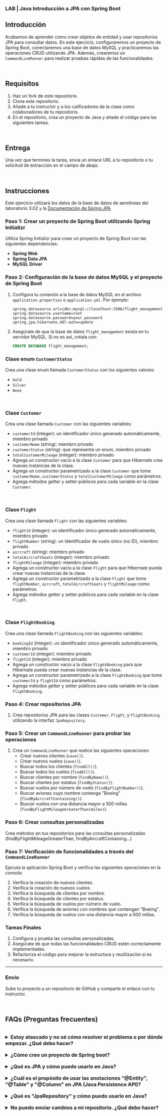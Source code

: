 ### LAB | Java Introducción a JPA con Spring Boot

## Introducción

Acabamos de aprender cómo crear objetos de entidad y usar repositorios JPA para consultar datos. En este ejercicio, configuraremos un proyecto de Spring Boot, conectaremos una base de datos MySQL y practicaremos las operaciones CRUD utilizando JPA. Además, crearemos un `CommandLineRunner` para realizar pruebas rápidas de las funcionalidades.

<br>

## Requisitos

1. Haz un fork de este repositorio.
2. Clona este repositorio.
3. Añade a tu instructor y a los calificadores de la clase como colaboradores de tu repositorio.
4. En el repositorio, crea un proyecto de Java y añade el código para las siguientes tareas.

<br>

## Entrega

Una vez que termines la tarea, envía un enlace URL a tu repositorio o tu solicitud de extracción en el campo de abajo.

<br>

## Instrucciones

Este ejercicio utilizará los datos de la base de datos de aerolíneas del laboratorio 3.02 y la [Documentación de Spring JPA](https://docs.spring.io/spring-data/jpa/docs/current/reference/html/#jpa.query-methods.query-creation).

### Paso 1: Crear un proyecto de Spring Boot utilizando Spring Initializr

Utiliza Spring Initializr para crear un proyecto de Spring Boot con las siguientes dependencias:

- **Spring Web**
- **Spring Data JPA**
- **MySQL Driver**

### Paso 2: Configuración de la base de datos MySQL y el proyecto de Spring Boot

1. Configura tu conexión a la base de datos MySQL en el archivo `application.properties` o `application.yml`. Por ejemplo:

    ```properties
    spring.datasource.url=jdbc:mysql://localhost:3306/flight_management
    spring.datasource.username=root
    spring.datasource.password=your_password
    spring.jpa.hibernate.ddl-auto=update
    ```

2. Asegúrate de que la base de datos `flight_management` exista en tu servidor MySQL. Si no es así, créala con:

    ```sql
    CREATE DATABASE flight_management;
    ```

### Clase enum `CustomerStatus`

Crea una clase enum llamada `CustomerStatus` con los siguientes valores:

- `Gold`
- `Silver`
- `None`

<br>  

### Clase `Customer`

Crea una clase llamada `Customer` con las siguientes variables:

- `customerId` (integer): un identificador único generado automáticamente, miembro privado
- `customerName` (string): miembro privado
- `customerStatus` (string): que representa un enum, miembro privado
- `totalCustomerMileage` (integer): miembro privado
- Agrega un constructor vacío a la clase `Customer` para que Hibernate cree nuevas instancias de la clase.
- Agrega un constructor parametrizado a la clase `Customer` que tome `customerName`, `customerStatus` y `totalCustomerMileage` como parámetros.
- Agrega métodos getter y setter públicos para cada variable en la clase `Customer`.

<br>  

### Clase `Flight`

Crea una clase llamada `Flight` con las siguientes variables:

- `flightId` (integer): un identificador único generado automáticamente, miembro privado
- `flightNumber` (string): un identificador de vuelo único (no ID), miembro privado
- `aircraft` (string): miembro privado
- `totalAircraftSeats` (integer): miembro privado
- `flightMileage` (integer): miembro privado
- Agrega un constructor vacío a la clase `Flight` para que Hibernate pueda crear nuevas instancias de la clase.
- Agrega un constructor parametrizado a la clase `Flight` que tome `flightNumber`, `aircraft`, `totalAircraftSeats` y `flightMileage` como parámetros.
- Agrega métodos getter y setter públicos para cada variable en la clase `Flight`.

<br>  

### Clase `FlightBooking`

Crea una clase llamada `FlightBooking` con las siguientes variables:

- `bookingId` (integer): un identificador único generado automáticamente, miembro privado
- `customerId` (integer): miembro privado
- `flightId` (integer): miembro privado
- Agrega un constructor vacío a la clase `FlightBooking` para que Hibernate pueda crear nuevas instancias de la clase.
- Agrega un constructor parametrizado a la clase `FlightBooking` que tome `customerId` y `flightId` como parámetros.
- Agrega métodos getter y setter públicos para cada variable en la clase `FlightBooking`.

### Paso 4: Crear repositorios JPA

1. Crea repositorios JPA para las clases `Customer`, `Flight`, y `FlightBooking` utilizando la interfaz `JpaRepository`.

### Paso 5: Crear un `CommandLineRunner` para probar las operaciones

1. Crea un `CommandLineRunner` que realice las siguientes operaciones:
   - Crear nuevos clientes (`save()`).
   - Crear nuevos vuelos (`save()`).
   - Buscar todos los clientes (`findAll()`).
   - Buscar todos los vuelos (`findAll()`).
   - Buscar clientes por nombre (`findByName()`).
   - Buscar clientes por estatus (`findByStatus()`).
   - Buscar vuelos por número de vuelo (`findByFlightNumber()`).
   - Buscar aviones cuyo nombre contenga "Boeing" (`findByAircraftContaining()`).
   - Buscar vuelos con una distancia mayor a 500 millas (`findByFlightMileageGreaterThan(miles)`).

### Paso 6: Crear consultas personalizadas

Crea métodos en tus repositorios para las consultas personalizadas (findByFlightMileageGreaterThan, findByAircraftContaining...)


### Paso 7: Verificación de funcionalidades a través del `CommandLineRunner`

Ejecuta la aplicación Spring Boot y verifica las siguientes operaciones en la consola:

1. Verifica la creación de nuevos clientes.
2. Verifica la creación de nuevos vuelos.
3. Verifica la búsqueda de clientes por nombre.
4. Verifica la búsqueda de clientes por estatus.
5. Verifica la búsqueda de vuelos por número de vuelo.
6. Verifica la búsqueda de aviones con nombres que contengan "Boeing".
7. Verifica la búsqueda de vuelos con una distancia mayor a 500 millas.

### Tareas Finales

1. Configura y prueba las consultas personalizadas.
2. Asegúrate de que todas las funcionalidades CRUD estén correctamente implementadas.
3. Refactoriza el código para mejorar la estructura y reutilización si es necesario.

---

### Envío

Sube tu proyecto a un repositorio de GitHub y comparte el enlace con tu instructor.



<br>  

## FAQs (Preguntas frecuentes)

<br>

<details>  
  <summary style="font-size: 16px; cursor: pointer; outline: none; font-weight: bold;">Estoy atascado y no sé cómo resolver el problema o por dónde empezar. ¿Qué debo hacer?</summary>  

 <br> <!-- ✅ -->  

Si estás atascado en tu código y no sabes cómo resolver el problema o por dónde empezar, debes dar un paso atrás y tratar de formular una pregunta clara y directa sobre el problema específico que enfrentas. El proceso que seguirás al tratar de definir esta pregunta te ayudará a limitar el problema y a encontrar soluciones potenciales.

Por ejemplo, ¿estás enfrentando un problema porque no entiendes el concepto o estás recibiendo un mensaje de error que no sabes cómo arreglar? Por lo general, es útil intentar formular el problema de la manera más clara posible, incluyendo cualquier mensaje de error que estés recibiendo. Esto puede ayudarte a comunicar el problema a otras personas y, potencialmente, a obtener ayuda de tus compañeros o recursos en línea.

Una vez que tengas una comprensión clara del problema, deberías poder comenzar a trabajar hacia la solución.

</details>  

<br>

<details>    
 <summary style="font-size: 16px; cursor: pointer; outline: none; font-weight: bold;">¿Cómo creo un proyecto de Spring boot?</summary>   

 <br> <!-- ✅ -->    

Spring boot es un framework para crear aplicaciones autónomas y de calidad de producción que son fáciles de lanzar y ejecutar. La mejor manera de crear un proyecto de Spring boot es usar el sitio web Spring Initializer. El sitio web proporciona una manera conveniente de generar una estructura básica de proyecto con todas las dependencias y configuraciones necesarias.

- Paso 1: Ve a [start.spring.io](https://start.spring.io/)
- Paso 2: Elige el tipo de proyecto que desea crear, como Maven o Gradle.
- Paso 3: Selecciona la versión de Spring Boot que deseas utilizar.
- Paso 4: Elige las dependencias que necesitas para su proyecto. Algunas dependencias comunes incluyen web, jpa y data-jpa.
- Paso 5: Haz clic en el botón "Generar" para descargar los archivos del proyecto.

Como alternativa, puedes usar un Entorno de Desarrollo Integrado (IDE) como Eclipse o IntelliJ IDEA. Estos IDEs tienen complementos para crear proyectos de Spring boot, lo que facilita la configuración del entorno y el inicio de la codificación.

</details>   

<br>

<details>    
 <summary style="font-size: 16px; cursor: pointer; outline: none; font-weight: bold;">¿Qué es JPA y cómo puedo usarlo en Java?</summary>
 
 <!-- ✅ -->    

JPA significa Interfaz de Persistencia Java, que es una especificación Java para acceder, persistir y gestionar datos entre objetos Java y una base de datos relacional. JPA proporciona una interfaz estándar para acceder a bases de datos, reduciendo la necesidad de código personalizado de acceso a datos y permitiendo una gestión eficiente de las conexiones a la base de datos.

Para usar JPA en Java, necesitarás incluir las dependencias necesarias en tu proyecto, como la implementación JPA de Hibernate y crear clases de entidades para representar tus datos. Estas clases de entidades serán anotadas con anotaciones específicas de JPA, como `@Entity` y `@Id`, para indicar la asignación entre la clase Java y la tabla de la base de datos.

Aquí hay un fragmento de código para mostrar cómo crear una clase de entidad JPA en Java:

  ```java
  @Entity
  public class Employee {
    @Id
    @GeneratedValue(strategy=GenerationType.IDENTITY)
    private int id;

    private String name;
    private int age;
    private String position;

    // Getters and Setters for the attributes
  }
  ```  

</details>   

<br>

<details>    
 <summary style="font-size: 16px; cursor: pointer; outline: none; font-weight: bold;">¿Cuál es el propósito de usar las anotaciones "@Entity", "@Table" y "@Column" en JPA (Java Persistence API)?</summary>   

<!-- ✅ -->    

Las anotaciones `@Entity`, `@Table` y `@Column` en JPA (Java Persistence API) se utilizan para mapear objetos Java a tablas de bases de datos relacionales.

`@Entity` se utiliza para marcar una clase como una entidad persistente. Esto significa que las instancias de la clase pueden almacenarse en una base de datos.

`@Table` se utiliza para definir el nombre de la tabla de base de datos a la que se asignará la entidad.

`@Column` se utiliza para definir las columnas en la tabla que corresponden a los atributos de la entidad.

Aquí hay un ejemplo de cómo usar estas anotaciones:

  ```java
  @Entity
  @Table(name="employee")
  public class Employee {

    @Id
    @GeneratedValue(strategy=GenerationType.AUTO)
    @Column(name="id")
    private int id;

    @Column(name="first_name")
    private String firstName;

    @Column(name="last_name")
    private String lastName;

    //getters and setters
  }
  ```

  En este ejemplo, la clase `Employee` se marca como una entidad persistente usando la anotación `@Entity`. El nombre de la tabla de base de datos se define usando la anotación `@Table` como "employee" (empleado). Los atributos `id`, `firstName` y `lastName` se mapean a columnas en la tabla "employee" (empleado) usando la anotación `@Column`.  
  
</details>   

<br>

<details>    
 <summary style="font-size: 16px; cursor: pointer; outline: none; font-weight: bold;">¿Qué es "JpaRepository" y cómo puedo usarlo en Java?</summary>   
 
 <br> <!-- ✅ -->    
  
  `JpaRepository` es una interfaz de Spring Data que extiende la interfaz `PagingAndSortingRepository`. Proporciona todas las operaciones básicas **CRUD (Create, Read, Update, Delete)** (Crear, Leer, Actualizar, Eliminar) y métodos adicionales para trabajar con **JPA (Java Persistence API)** para interactuar con la base de datos.  
  
  Para usar JpaRepository en su proyecto, siga los siguientes pasos:  
  
  Paso 1: Importa las bibliotecas necesarias  
  
  ```java
  import org.springframework.data.jpa.repository.JpaRepository;
  ```

  Paso 2: Crea una interfaz que extienda `JpaRepository`  
  
  ```java
  public interface MyRepository extends JpaRepository<MyEntity, Long> {

  }
  ```

  **Nota**: En el código anterior, `MyEntity` es la clase de entidad con la que desea interactuar y Long es el tipo de la clave primaria de `MyEntity`.  
    
  Paso 3: Inyecta la interfaz en la clase donde la desees usar.  
  
  ```java
  @Autowired
  private MyRepository myRepository;
  ```

  Paso 4: Ahora puedes usar los métodos proporcionados por `JpaRepository` para interactuar con la base de datos, por ejemplo:  
    
  ```java
  MyEntity myEntity = new MyEntity();
  myRepository.save(myEntity);
  ```

  Con los pasos anteriores, ahora puedes usar `JpaRepository` para interactuar con la base de datos en tu proyecto de Java.  
  
</details>   

<br>

<details>
  <summary style="font-size: 16px; cursor: pointer; outline: none; font-weight: bold;">No puedo enviar cambios a mi repositorio. ¿Qué debo hacer?</summary>

  <!-- ✅ -->

  Si no puedes enviar cambios a tu repositorio, aquí hay algunos pasos que puedes seguir:

  1. Verifica tu conexión a internet: Asegúrate de que tu conexión a internet sea estable y funcione.
  2. Verifica la URL de tu repositorio: Asegúrate de estar usando la URL correcta de tu repositorio para enviar tus cambios.
  3. Revisa tus credenciales de Git: Asegúrate de que tus credenciales de Git estén actualizadas y correctas. Puedes revisar tus credenciales usando el siguiente comando:

  ```bash
  git config --list
  ```

  4. Actualiza tu repositorio local: Antes de enviar cambios, asegúrate de que tu repositorio local esté actualizado con el repositorio remoto. Puedes actualizar tu repositorio local usando el siguiente comando:

  ```bash
  git fetch origin
  ```

  5. Revisa posibles conflictos: Si hay conflictos entre tu repositorio local y el repositorio remoto, resuélvelos antes de enviar cambios.
  6. Envía cambios: Una vez que hayas resuelto los conflictos y actualizado tu repositorio local, puedes intentar enviar cambios nuevamente usando el siguiente comando:

  ```bash
  git push origin <branch_name>
  ```

</details>
